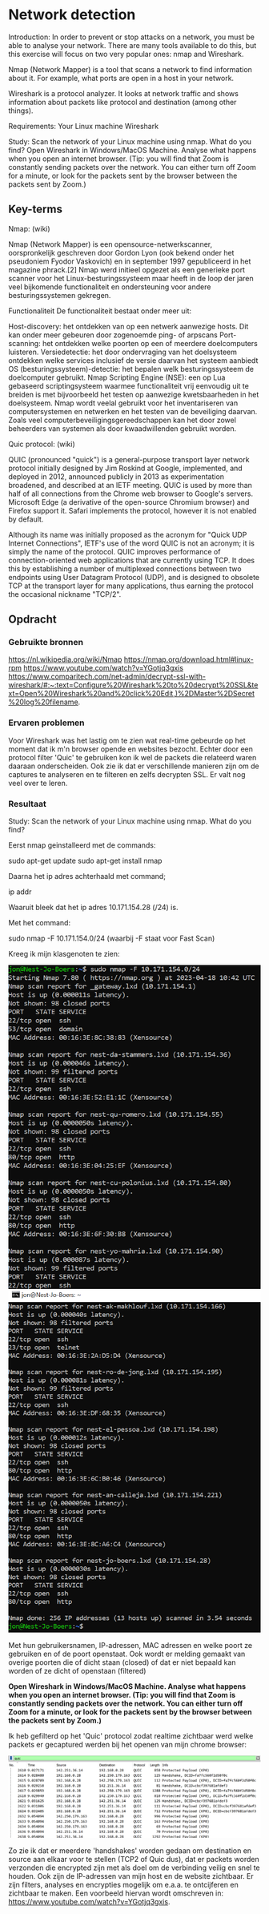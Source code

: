 # Network detection

Introduction:
In order to prevent or stop attacks on a network, you must be able to analyse your network. There are many tools available to do this, but this exercise will focus on two very popular ones: nmap and Wireshark.

Nmap (Network Mapper) is a tool that scans a network to find information about it. For example, what ports are open in a host in your network.

Wireshark is a protocol analyzer. It looks at network traffic and shows information about packets like protocol and destination (among other things).

Requirements:
Your Linux machine
Wireshark

Study:
Scan the network of your Linux machine using nmap. What do you find?
Open Wireshark in Windows/MacOS Machine. Analyse what happens when you open an internet browser. (Tip: you will find that Zoom is constantly sending packets over the network. You can either turn off Zoom for a minute, or look for the packets sent by the browser between the packets sent by Zoom.)


## Key-terms

Nmap: (wiki)

Nmap (Network Mapper) is een opensource-netwerkscanner, oorspronkelijk geschreven door Gordon Lyon (ook bekend onder het pseudoniem Fyodor Vaskovich) en in september 1997 gepubliceerd in het magazine phrack.[2] Nmap werd initieel opgezet als een generieke port scanner voor het Linux-besturingssysteem maar heeft in de loop der jaren veel bijkomende functionaliteit en ondersteuning voor andere besturingssystemen gekregen.

Functionaliteit
De functionaliteit bestaat onder meer uit:

Host-discovery: het ontdekken van op een netwerk aanwezige hosts. Dit kan onder meer gebeuren door zogenoemde ping- of arpscans
Port-scanning: het ontdekken welke poorten op een of meerdere doelcomputers luisteren.
Versiedetectie: het door ondervraging van het doelsysteem ontdekken welke services inclusief de versie daarvan het systeem aanbiedt
OS (besturingssysteem)-detectie: het bepalen welk besturingssysteem de doelcomputer gebruikt.
Nmap Scripting Engine (NSE): een op Lua gebaseerd scriptingsysteem waarmee functionaliteit vrij eenvoudig uit te breiden is met bijvoorbeeld het testen op aanwezige kwetsbaarheden in het doelsysteem.
Nmap wordt veelal gebruikt voor het inventariseren van computersystemen en netwerken en het testen van de beveiliging daarvan. Zoals veel computerbeveiligingsgereedschappen kan het door zowel beheerders van systemen als door kwaadwillenden gebruikt worden.

Quic protocol: (wiki)

QUIC (pronounced "quick") is a general-purpose transport layer network protocol initially designed by Jim Roskind at Google, implemented, and deployed in 2012, announced publicly in 2013 as experimentation broadened, and described at an IETF meeting. QUIC is used by more than half of all connections from the Chrome web browser to Google's servers. Microsoft Edge (a derivative of the open-source Chromium browser) and Firefox support it. Safari implements the protocol, however it is not enabled by default.

Although its name was initially proposed as the acronym for "Quick UDP Internet Connections", IETF's use of the word QUIC is not an acronym; it is simply the name of the protocol. QUIC improves performance of connection-oriented web applications that are currently using TCP. It does this by establishing a number of multiplexed connections between two endpoints using User Datagram Protocol (UDP), and is designed to obsolete TCP at the transport layer for many applications, thus earning the protocol the occasional nickname "TCP/2".

## Opdracht
### Gebruikte bronnen
https://nl.wikipedia.org/wiki/Nmap
https://nmap.org/download.html#linux-rpm
https://www.youtube.com/watch?v=YGotjq3gxis
https://www.comparitech.com/net-admin/decrypt-ssl-with-wireshark/#:~:text=Configure%20Wireshark%20to%20decrypt%20SSL&text=Open%20Wireshark%20and%20click%20Edit,)%2DMaster%2DSecret%20log%20filename.

### Ervaren problemen
Voor Wireshark was het lastig om te zien wat real-time gebeurde op het moment dat ik m'n browser opende en websites bezocht. Echter door een protocol filter 'Quic' te gebruiken kon ik wel de packets die relateerd waren daaraan onderscheiden. Ook zie ik dat er verschillende manieren zijn om de captures te analyseren en te filteren en zelfs decrypten SSL. Er valt nog veel over te leren.

### Resultaat

Study:
Scan the network of your Linux machine using nmap. What do you find?

Eerst nmap geinstalleerd met de commands:

sudo apt-get update
sudo apt-get install nmap

Daarna het ip adres achterhaald met command;

ip addr

Waaruit bleek dat het ip adres 10.171.154.28 (/24) is.

Met het command:

sudo nmap -F 10.171.154.0/24 (waarbij -F staat voor Fast Scan)

Kreeg ik mijn klasgenoten te zien:

![Alt text](../00_includes/Week3/SEC-01.1.PNG)
![Alt text](../00_includes/Week3/SEC-01.2.PNG)

Met hun gebruikersnamen, IP-adressen, MAC adressen en welke poort ze gebruiken en of de poort openstaat. Ook wordt er melding gemaakt van overige poorten die of dicht staan (closed) of dat er niet bepaald kan worden of ze dicht of openstaan (filtered) 

**Open Wireshark in Windows/MacOS Machine. Analyse what happens when you open an internet browser. (Tip: you will find that Zoom is constantly sending packets over the network. You can either turn off Zoom for a minute, or look for the packets sent by the browser between the packets sent by Zoom.)**

Ik heb gefilterd op het 'Quic' protocol zodat realtime zichtbaar werd welke packets er gecaptured werden bij het openen van mijn chrome browser:

![Alt text](../00_includes/Week3/SEC-01.3.PNG)

Zo zie ik dat er meerdere 'handshakes' worden gedaan om destination en source aan elkaar voor te stellen (TCP2 of Quic dus), dat er packets worden verzonden die encrypted zijn met als doel om de verbinding veilig en snel te houden. Ook zijn de IP-adressen van mijn host en de website zichtbaar. Er zijn filters, analyses en encrypties mogelijk om e.a.a. te ontcijferen en zichtbaar te maken. Een voorbeeld hiervan wordt omschreven in: https://www.youtube.com/watch?v=YGotjq3gxis.
